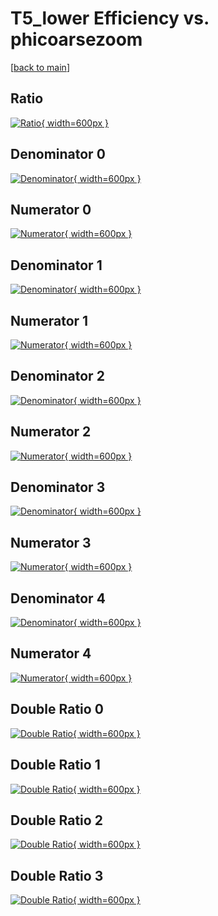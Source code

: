 # T5_lower Efficiency vs. phicoarsezoom

[[back to main](./)]



## Ratio

[![Ratio](../mtv/var/T5_lower_vtr_11_1_eff_phicoarsezoom.png){ width=600px }](../mtv/var/T5_lower_vtr_11_1_eff_phicoarsezoom.pdf)

## Denominator 0

[![Denominator](../mtv/den/T5_lower_vtr_11_1_eff_phicoarsezoom_den0.png){ width=600px }](../mtv/den/T5_lower_vtr_11_1_eff_phicoarsezoom_den0.pdf)

## Numerator 0

[![Numerator](../mtv/num/T5_lower_vtr_11_1_eff_phicoarsezoom_num0.png){ width=600px }](../mtv/num/T5_lower_vtr_11_1_eff_phicoarsezoom_num0.pdf)

## Denominator 1

[![Denominator](../mtv/den/T5_lower_vtr_11_1_eff_phicoarsezoom_den1.png){ width=600px }](../mtv/den/T5_lower_vtr_11_1_eff_phicoarsezoom_den1.pdf)

## Numerator 1

[![Numerator](../mtv/num/T5_lower_vtr_11_1_eff_phicoarsezoom_num1.png){ width=600px }](../mtv/num/T5_lower_vtr_11_1_eff_phicoarsezoom_num1.pdf)

## Denominator 2

[![Denominator](../mtv/den/T5_lower_vtr_11_1_eff_phicoarsezoom_den2.png){ width=600px }](../mtv/den/T5_lower_vtr_11_1_eff_phicoarsezoom_den2.pdf)

## Numerator 2

[![Numerator](../mtv/num/T5_lower_vtr_11_1_eff_phicoarsezoom_num2.png){ width=600px }](../mtv/num/T5_lower_vtr_11_1_eff_phicoarsezoom_num2.pdf)

## Denominator 3

[![Denominator](../mtv/den/T5_lower_vtr_11_1_eff_phicoarsezoom_den3.png){ width=600px }](../mtv/den/T5_lower_vtr_11_1_eff_phicoarsezoom_den3.pdf)

## Numerator 3

[![Numerator](../mtv/num/T5_lower_vtr_11_1_eff_phicoarsezoom_num3.png){ width=600px }](../mtv/num/T5_lower_vtr_11_1_eff_phicoarsezoom_num3.pdf)

## Denominator 4

[![Denominator](../mtv/den/T5_lower_vtr_11_1_eff_phicoarsezoom_den4.png){ width=600px }](../mtv/den/T5_lower_vtr_11_1_eff_phicoarsezoom_den4.pdf)

## Numerator 4

[![Numerator](../mtv/num/T5_lower_vtr_11_1_eff_phicoarsezoom_num4.png){ width=600px }](../mtv/num/T5_lower_vtr_11_1_eff_phicoarsezoom_num4.pdf)

## Double Ratio 0

[![Double Ratio](../mtv/ratio/T5_lower_vtr_11_1_eff_phicoarsezoom_ratio0.png){ width=600px }](../mtv/ratio/T5_lower_vtr_11_1_eff_phicoarsezoom_ratio0.pdf)

## Double Ratio 1

[![Double Ratio](../mtv/ratio/T5_lower_vtr_11_1_eff_phicoarsezoom_ratio1.png){ width=600px }](../mtv/ratio/T5_lower_vtr_11_1_eff_phicoarsezoom_ratio1.pdf)

## Double Ratio 2

[![Double Ratio](../mtv/ratio/T5_lower_vtr_11_1_eff_phicoarsezoom_ratio2.png){ width=600px }](../mtv/ratio/T5_lower_vtr_11_1_eff_phicoarsezoom_ratio2.pdf)

## Double Ratio 3

[![Double Ratio](../mtv/ratio/T5_lower_vtr_11_1_eff_phicoarsezoom_ratio3.png){ width=600px }](../mtv/ratio/T5_lower_vtr_11_1_eff_phicoarsezoom_ratio3.pdf)

